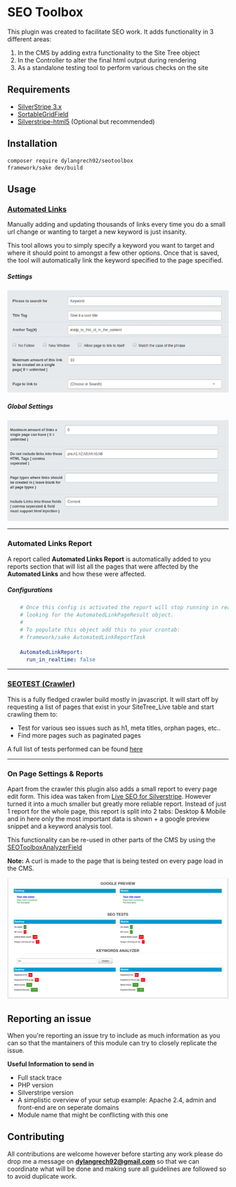SEO Toolbox
=================

This plugin was created to facilitate SEO work. It adds functionality in 3
different areas:<br />
1) In the CMS by adding extra functionality to the Site Tree object<br />
2) In the Controller to alter the final html output during rendering<br />
3) As a standalone testing tool to perform various checks on the site

## Requirements
- [SilverStripe 3.x](https://www.silverstripe.org/download/)
- [SortableGridField](https://github.com/UndefinedOffset/SortableGridField)
- [Silverstripe-html5](https://github.com/silverstripe/silverstripe-html5) (Optional but recommended)


## Installation
```
composer require dylangrech92/seotoolbox
framework/sake dev/build
```

## Usage

### [Automated Links](https://github.com/dylangrech92/seotoolbox/blob/master/docs/en/AUTOMATED_LINKS.md)
Manually adding and updating thousands of links every time you do a small url
change or wanting to target a new keyword is just insanity.

This tool allows you to simply specify a keyword you want to target and where
it should point to amongst a few other options. Once that is saved, the tool will
automatically link the keyword specified to the page specified.

##### Settings
![Creating a new Automated Link](https://raw.githubusercontent.com/dylangrech92/seotoolbox/master/images/seotoolbox_add_link.png)

##### Global Settings
![Automated Links Global Settings](https://raw.githubusercontent.com/dylangrech92/seotoolbox/master/images/seotoolbox_global_settings.png)

---

### Automated Links Report
A report called **Automated Links Report** is automatically added to you reports section that will list
all the pages that were affected by the **Automated Links** and how these were affected.

##### Configurations
```yaml
    # Once this config is activated the report will stop running in realtime and start
    # looking for the AutomatedLinkPageResult object.
    #
    # To populate this object add this to your crontab:
    # framework/sake AutomatedLinkReportTask
    
    AutomatedLinkReport:
      run_in_realtime: false 
```

---

### [SEOTEST (Crawler)](https://github.com/dylangrech92/seotoolbox/blob/master/docs/en/SEOTEST.md)
This is a fully fledged crawler build mostly in javascript. It will start off by requesting a list of pages that exist
in your SiteTree_Live table and start crawling them to:
- Test for various seo issues such as h1, meta titles, orphan pages, etc..
- Find more pages such as paginated pages

A full list of tests performed can be found [here](https://github.com/dylangrech92/seotoolbox/blob/master/docs/en/SEOTEST.md)

---

### On Page Settings & Reports
Apart from the crawler this plugin also adds a small report to every page edit form.
This idea was taken from [Live SEO for Silverstripe](https://github.com/micschk/silverstripe-liveseo).
However turned it into a much smaller but greatly more reliable report. Instead of just
1 report for the whole page, this report is split into 2 tabs: Desktop & Mobile and
in here only the most important data is shown + a google preview snippet and a keyword
analysis tool.

This functionality can be re-used in other parts of the CMS by using the
[SEOToolboxAnalyzerField](https://github.com/dylangrech92/seotoolbox/blob/master/docs/en/SEOToolboxAnalyzerField.md)

**Note:** A curl is made to the page that is being tested on every page load in the CMS.

![On Page Analysis](https://raw.githubusercontent.com/dylangrech92/seotoolbox/master/images/seotoolbox_onpage_analysis.png)

## Reporting an issue
When you're reporting an issue try to include as much information as you can so that the mantainers of this module can
try to closely replicate the issue.

**Useful Information to send in**
- Full stack trace
- PHP version
- Silverstripe version
- A simplistic overview of your setup example: Apache 2.4, admin and front-end are on seperate domains
- Module name that might be conflicting with this one
 
## Contributing
All contributions are welcome however before starting any work please do drop me a message on **dylangrech92@gmail.com** 
so that we can coordinate what will be done and making sure all guidelines are followed so to avoid duplicate work.
 



